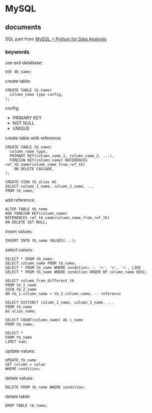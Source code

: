 # MySQL

## documents
SQL part from [MySQL + Python for Data Analysts](https://github.com/thecraigd/Python_SQL/blob/master/mysql.ipynb)

### keywords

use exit database:
```mysql
USE db_name;
```

create table:
```mysql
CREATE TABLE tb_name(
  column_name type config,
);
```

config:
  - PRIMARY KEY
  - NOT NULL
  - UNIQUE

create table with reference:
```mysql
CREATE TABLE tb_name(
  column_name type,
  PRIMARY KEY(column_name_1, column_name_2, ...),
  FOREIGN KEY(column_name) REFERENCES ref_tb_name(column_name_from_ref_tb)
    ON DELETE CASCADE,
);

CREATE VIEW tb_alias AS
SELECT column_1_name, column_2_name, ...
FROM tb_name;
```

add reference:
```mysql
ALTER TABLE tb_name
ADD FOREIGN KEY(column_name)
REFERENCES ref_tb_name(column_name_from_ref_tb)
ON DELETE SET NULL;
```

insert values:
```mysql
INSERT INTO tb_name VALUES(...);
```

select values:
```mysql
SELECT * FROM tb_name;
SELECT column_name FROM tb_name;
SELECT * FROM tb_name WHERE condition; -- '=', '>', '<', LIKE
SELECT * FROM tb_name WHERE condition ORDER BY column_name DESC;

SELECT column_from_different_tb
FROM tb_1_name
JOIN tb_2_name
ON tb_1.column_name = tb_2.column_name; -- reference

SELECT DISTINCT column_1_name, column_2_name, ...
FROM tb_name
AS alias_name;

SELECT COUNT(column_name) AS c_name
FROM tb_name;

SELECT *
FROM tb_name
LIMIT num;
```

update values:
```mysql
UPDATE tb_name
SET column = value
WHERE condition;
```

delete values:
```mysql
DELETE FROM tb_name WHERE condition;
```

delete table:
```mysql
DROP TABLE tb_name;
```

